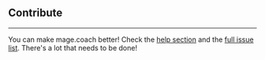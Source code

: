 ## Contribute
* * *
You can make mage.coach better! Check the [help section](https://github.com/magecoach/mage.coach.github.io/blob/master/HELP.md) and the [full issue list](https://github.com/magecoach/mage.coach.github.io/issues). There's a lot that needs to be done!
